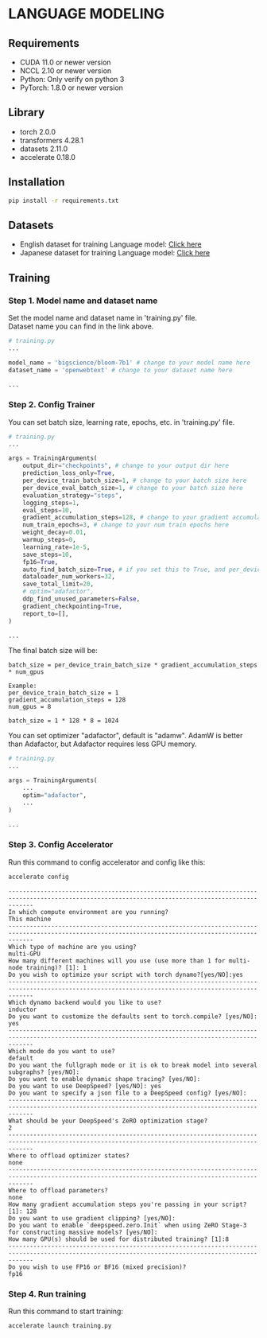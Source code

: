 # LANGUAGE MODELING

## Requirements
- CUDA 11.0 or newer version
- NCCL 2.10 or newer version
- Python: Only verify on python 3
- PyTorch: 1.8.0 or newer version

## Library
- torch 2.0.0
- transformers 4.28.1
- datasets 2.11.0
- accelerate 0.18.0

## Installation
```bash
pip install -r requirements.txt
```

## Datasets
- English dataset for training Language model: [Click here](https://huggingface.co/datasets?task_categories=task_categories:text-generation&task_ids=task_ids:language-modeling&language=language:en&sort=downloads)
- Japanese dataset for training Language model: [Click here](https://huggingface.co/datasets?task_categories=task_categories:text-generation&task_ids=task_ids:language-modeling&language=language:ja&sort=downloads)

## Training

### Step 1. Model name and dataset name

Set the model name and dataset name in 'training.py' file.\
Dataset name you can find in the link above.

```python
# training.py
...

model_name = 'bigscience/bloom-7b1' # change to your model name here
dataset_name = 'openwebtext' # change to your dataset name here

...
```

### Step 2. Config Trainer

You can set batch size, learning rate, epochs, etc. in 'training.py' file.

```python
# training.py
...

args = TrainingArguments(
    output_dir="checkpoints", # change to your output dir here
    prediction_loss_only=True,
    per_device_train_batch_size=1, # change to your batch size here
    per_device_eval_batch_size=1, # change to your batch size here
    evaluation_strategy="steps",
    logging_steps=1,
    eval_steps=10,
    gradient_accumulation_steps=128, # change to your gradient accumulation steps here
    num_train_epochs=3, # change to your num train epochs here
    weight_decay=0.01,
    warmup_steps=0,
    learning_rate=1e-5,
    save_steps=10,
    fp16=True,
    auto_find_batch_size=True, # if you set this to True, and per_device_train_batch_size > 1, it will try to find the best batch size for you
    dataloader_num_workers=32,
    save_total_limit=20,
    # optim="adafactor",
    ddp_find_unused_parameters=False,
    gradient_checkpointing=True,
    report_to=[],
)

...
```

The final batch size will be:

```
batch_size = per_device_train_batch_size * gradient_accumulation_steps * num_gpus

Example:
per_device_train_batch_size = 1
gradient_accumulation_steps = 128
num_gpus = 8

batch_size = 1 * 128 * 8 = 1024
```

You can set optimizer "adafactor", default is "adamw". AdamW is better than Adafactor, but Adafactor requires less GPU memory.

```python
# training.py
...

args = TrainingArguments(
    ...
    optim="adafactor",
    ...
)

...
```

### Step 3. Config Accelerator

Run this command to config accelerator and config like this:

```bash
accelerate config
```

```
---------------------------------------------------------------------------------------------------------------------------------------------------
In which compute environment are you running?
This machine
---------------------------------------------------------------------------------------------------------------------------------------------------
Which type of machine are you using?
multi-GPU
How many different machines will you use (use more than 1 for multi-node training)? [1]: 1
Do you wish to optimize your script with torch dynamo?[yes/NO]:yes
---------------------------------------------------------------------------------------------------------------------------------------------------
Which dynamo backend would you like to use?
inductor
Do you want to customize the defaults sent to torch.compile? [yes/NO]: yes
---------------------------------------------------------------------------------------------------------------------------------------------------
Which mode do you want to use?
default
Do you want the fullgraph mode or it is ok to break model into several subgraphs? [yes/NO]:
Do you want to enable dynamic shape tracing? [yes/NO]:
Do you want to use DeepSpeed? [yes/NO]: yes
Do you want to specify a json file to a DeepSpeed config? [yes/NO]:
---------------------------------------------------------------------------------------------------------------------------------------------------
What should be your DeepSpeed's ZeRO optimization stage?
2
---------------------------------------------------------------------------------------------------------------------------------------------------
Where to offload optimizer states?
none
---------------------------------------------------------------------------------------------------------------------------------------------------
Where to offload parameters?
none
How many gradient accumulation steps you're passing in your script? [1]: 128
Do you want to use gradient clipping? [yes/NO]:
Do you want to enable `deepspeed.zero.Init` when using ZeRO Stage-3 for constructing massive models? [yes/NO]:
How many GPU(s) should be used for distributed training? [1]:8
---------------------------------------------------------------------------------------------------------------------------------------------------
Do you wish to use FP16 or BF16 (mixed precision)?
fp16
```

### Step 4. Run training

Run this command to start training:

```bash
accelerate launch training.py
```